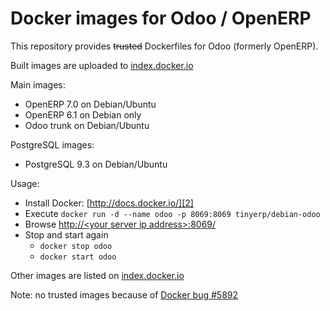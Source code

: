 Docker images for Odoo / OpenERP
================================


This repository provides ~~trusted~~ Dockerfiles for Odoo (formerly OpenERP).

Built images are uploaded to [index.docker.io][1]


Main images:

 - OpenERP 7.0 on Debian/Ubuntu
 - OpenERP 6.1 on Debian only
 - Odoo trunk on Debian/Ubuntu


PostgreSQL images:
 - PostgreSQL 9.3 on Debian/Ubuntu


Usage:

 - Install Docker: [http://docs.docker.io/][2]
 - Execute
 `docker run -d --name odoo -p 8069:8069 tinyerp/debian-odoo`
 - Browse [http://&lt;your server ip address&gt;:8069/][3]
 - Stop and start again
   - `docker stop odoo`
   - `docker start odoo`

Other images are listed on [index.docker.io][1]

Note: no trusted images because of [Docker bug #5892][4]

  [1]: https://index.docker.io/u/tinyerp/
  [2]: http://docs.docker.io/en/latest/ "docs.docker.io"
  [3]: http://127.0.0.1:8069/
  [4]: https://github.com/dotcloud/docker/issues/5892
